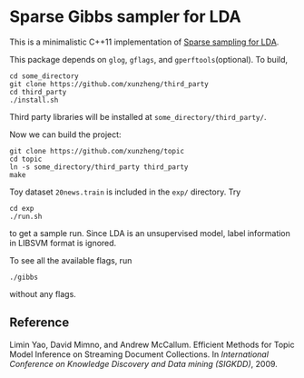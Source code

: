 Sparse Gibbs sampler for LDA
====

This is a minimalistic C++11 implementation of [Sparse sampling for
LDA](http://people.cs.umass.edu/~lmyao/papers/fast-topic-model10.pdf).

This package depends on `glog`, `gflags`, and `gperftools`(optional). To build,

    cd some_directory
    git clone https://github.com/xunzheng/third_party
    cd third_party
    ./install.sh

Third party libraries will be installed at `some_directory/third_party/`.

Now we can build the project:

    git clone https://github.com/xunzheng/topic
    cd topic
    ln -s some_directory/third_party third_party
    make

Toy dataset `20news.train` is included in the `exp/` directory. Try

    cd exp
    ./run.sh

to get a sample run. Since LDA is an unsupervised model, label information in
LIBSVM format is ignored.

To see all the available flags, run

    ./gibbs

without any flags.

Reference
----
Limin Yao, David Mimno, and Andrew McCallum. Efficient Methods for Topic Model Inference on Streaming Document Collections. In *International Conference on Knowledge Discovery and Data mining (SIGKDD)*, 2009.
